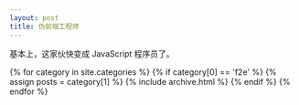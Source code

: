 ```yaml
---
layout: post
title: 伪前端工程师
---
```


基本上，这家伙快变成 JavaScript 程序员了。

{% for category in site.categories %}
  {% if category[0] == 'f2e' %}
  {% assign posts = category[1] %}
  {% include archive.html %}
  {% endif %}
{% endfor %}
